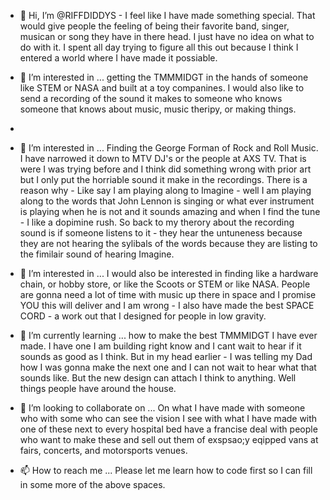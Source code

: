 - 👋 Hi, I’m @RIFFDIDDYS - I feel like I have made something special.  That would give people the feeling of being their favorite band, singer, musican or song they have in there head.  I just have no idea on what to do with it.  I spent all day trying to figure all this out because I think I entered a world where I have made it possiable.

- 👀 I’m interested in ... getting the TMMMIDGT in the hands of someone like STEM or NASA and built at a toy companines.  I would also like to send a recording of the sound it makes to someone who knows someone that knows about music, music theripy, or making things.
- 
- 👀 I’m interested in ... Finding the George Forman of Rock and Roll Music. I have narrowed it down to MTV DJ's or the people at AXS TV. That is were I was trying before and I think did something wrong with prior art but I only put the horriable sound it make in the recordings.  There is a reason why - Like say I am playing along to Imagine - well I am playing along to the words that John Lennon is singing or what ever instrument is playing when he is not and it sounds amazing and when I find the tune - I like a dopimine rush.  So back to my therory about the recording sound is if someone listens to it - they hear the untuneness because they are not hearing the sylibals of the words because they are listing to the fimilair sound of hearing Imagine. 

- 👀 I’m interested in ... I would also be interested in finding like a hardware chain, or hobby store, or like the Scoots or STEM or like NASA. People are gonna need a lot of time with music up there in space and I promise YOU this will deliver and I am wrong - I also have made the best SPACE CORD - a work out that I designed for people in low gravity.

- 🌱 I’m currently learning ... how to make the best TMMMIDGT I have ever made.  I have one I am building right know and I cant wait to hear if it sounds as good as I think. But in my head earlier - I was telling my Dad how I was gonna make the next one and I can not wait to hear what that sounds like.  But the new design can attach I think to anything.  Well things people have around the house.

- 💞️ I’m looking to collaborate on ... On what I have made with someone who with some who can see the vision I see with what I have made with one of these next to every hospital bed have a francise deal with people who want to make these and sell out them of exspsao;y eqipped vans  at fairs, concerts, and motorsports venues.

- 📫 How to reach me ... Please let me learn how to code first so I can fill in some more of the above spaces.
 
